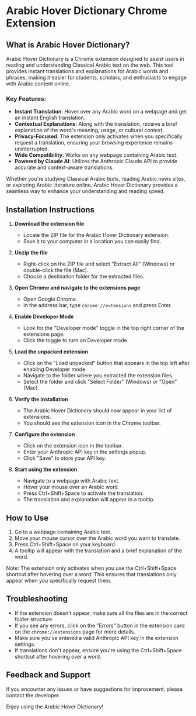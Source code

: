 # Arabic Hover Dictionary Chrome Extension

## What is Arabic Hover Dictionary?

Arabic Hover Dictionary is a Chrome extension designed to assist users in reading and understanding Classical Arabic text on the web. This tool provides instant translations and explanations for Arabic words and phrases, making it easier for students, scholars, and enthusiasts to engage with Arabic content online.

### Key Features:

- **Instant Translation**: Hover over any Arabic word on a webpage and get an instant English translation.
- **Contextual Explanations**: Along with the translation, receive a brief explanation of the word's meaning, usage, or cultural context.
- **Privacy-Focused**: The extension only activates when you specifically request a translation, ensuring your browsing experience remains uninterrupted.
- **Wide Compatibility**: Works on any webpage containing Arabic text.
- **Powered by Claude AI**: Utilizes the Anthropic Claude API to provide accurate and context-aware translations.

Whether you're studying Classical Arabic texts, reading Arabic news sites, or exploring Arabic literature online, Arabic Hover Dictionary provides a seamless way to enhance your understanding and reading speed.

## Installation Instructions

1. **Download the extension file**
   - Locate the ZIP file for the Arabic Hover Dictionary extension.
   - Save it to your computer in a location you can easily find.

2. **Unzip the file**
   - Right-click on the ZIP file and select "Extract All" (Windows) or double-click the file (Mac).
   - Choose a destination folder for the extracted files.

3. **Open Chrome and navigate to the extensions page**
   - Open Google Chrome.
   - In the address bar, type `chrome://extensions` and press Enter.

4. **Enable Developer Mode**
   - Look for the "Developer mode" toggle in the top right corner of the extensions page.
   - Click the toggle to turn on Developer mode.

5. **Load the unpacked extension**
   - Click on the "Load unpacked" button that appears in the top left after enabling Developer mode.
   - Navigate to the folder where you extracted the extension files.
   - Select the folder and click "Select Folder" (Windows) or "Open" (Mac).

6. **Verify the installation**
   - The Arabic Hover Dictionary should now appear in your list of extensions.
   - You should see the extension icon in the Chrome toolbar.

7. **Configure the extension**
   - Click on the extension icon in the toolbar.
   - Enter your Anthropic API key in the settings popup.
   - Click "Save" to store your API key.

8. **Start using the extension**
   - Navigate to a webpage with Arabic text.
   - Hover your mouse over an Arabic word.
   - Press Ctrl+Shift+Space to activate the translation.
   - The translation and explanation will appear in a tooltip.

## How to Use

1. Go to a webpage containing Arabic text.
2. Move your mouse cursor over the Arabic word you want to translate.
3. Press Ctrl+Shift+Space on your keyboard.
4. A tooltip will appear with the translation and a brief explanation of the word.

Note: The extension only activates when you use the Ctrl+Shift+Space shortcut after hovering over a word. This ensures that translations only appear when you specifically request them.

## Troubleshooting

- If the extension doesn't appear, make sure all the files are in the correct folder structure.
- If you see any errors, click on the "Errors" button in the extension card on the `chrome://extensions` page for more details.
- Make sure you've entered a valid Anthropic API key in the extension settings.
- If translations don't appear, ensure you're using the Ctrl+Shift+Space shortcut after hovering over a word.

## Feedback and Support

If you encounter any issues or have suggestions for improvement, please contact the developer.

Enjoy using the Arabic Hover Dictionary!